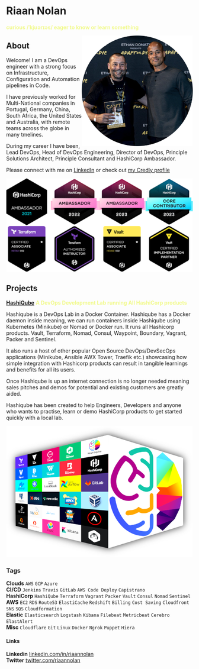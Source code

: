 # Riaan Nolan
<span style="color:#f1fa8c; font-weight:bold">curious /ˈkjʊərɪəs/ eager to know or learn something</span>

<img align="right" src="/riaan/images/riaan-goggins.png" title="Riaan Nolan" alt="Riaan Nolan">

## About

Welcome! I am a DevOps engineer with a strong focus on Infrastructure, Configuration and Automation pipelines in Code.

I have previously worked for Multi-National companies in Portugal, Germany, China, South Africa, the United States and Australia, with remote teams across the globe in many tmelines.

During my career I have been, Lead DevOps, Head of DevOps Engineering, Director of DevOps, Principle Solutions Architect, Principle Consultant and HashiCorp Ambassador.

Please connect with me on [LinkedIn](https://www.linkedin.com/in/riaannolan/) or check out [my Credly profile](https://www.credly.com/users/riaan-nolan.e657145c)

![My Hashicorp Badges](/riaan/images/hashicorp-badges.png?raw=true "My Hashicorp Badges")

## Projects
<a href="https://hashiqube.com" target="_blank">__HashiQube__</a> <span style="color:#f1fa8c; font-weight:bold">A DevOps Development Lab running All HashiCorp products</span>

Hashiqube is a DevOps Lab in a Docker Container. Hashiqube has a Docker daemon inside meaning, we can run containers inside Hashiqube using Kubernetes (Minikube) or Nomad or Docker run. It runs all Hashicorp products. Vault, Terraform, Nomad, Consul, Waypoint, Boundary, Vagrant, Packer and Sentinel.

It also runs a host of other popular Open Source DevOps/DevSecOps applications (Minikube, Ansible AWX Tower, Traefik etc.) showcasing how simple integration with Hashicorp products can result in tangible learnings and benefits for all its users.

Once Hashiqube is up an internet connection is no longer needed meaning sales pitches and demos for potential and existing customers are greatly aided.

Hashiqube has been created to help Engineers, Developers and anyone who wants to practise, learn or demo HashiCorp products to get started quickly with a local lab.

![HashiQube](/images/logo-qube.png?raw=true "HashiQube")



### Tags
__Clouds__ `AWS` `GCP` `Azure` <br />
__CI/CD__ `Jenkins` `Travis` `GitLab` `AWS Code Deploy` `Capistrano` <br />
__HashiCorp__ `HashiQube` `Terraform` `Vagrant` `Packer` `Vault` `Consul` `Nomad` `Sentinel` <br />
__AWS__ `EC2` `RDS` `Route53` `ElastiCache` `Redshift` `Billing` `Cost Saving` `Cloudfront` `SNS` `SQS` `Cloudformation` <br />
__Elastic__ `Elasticsearch` `Logstash` `Kibana` `Filebeat` `Metricbeat` `Cerebro` `ElastAlert` <br />
__Misc__ `Cloudflare` `Git` `Linux` `Docker` `Ngrok` `Puppet` `Hiera`

#### Links
__Linkedin__ <a href="https://www.linkedin.com/in/riaannolan/" target="_blank">linkedin.com/in/riaannolan</a> <br />
__Twitter__ <a href="https://twitter.com/riaannolan" target="_blank">twitter.com/riaannolan</a>
